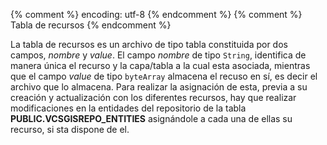 {% comment %} encoding: utf-8 {% endcomment %}
{% comment %} Tabla de recursos {% endcomment %} 

La tabla de recursos es un archivo de tipo tabla constituida por dos campos, *nombre* y *value*.
El campo *nombre* de tipo ```String```, identifica de manera única el recurso y la capa/tabla a la 
cual esta asociada, mientras que el campo *value* de tipo ```byteArray``` almacena el recuso en sí,
es decir el archivo que lo almacena. Para realizar la asignación de esta, previa a su creación y 
actualización con los diferentes recursos, hay que realizar modificaciones en la entidades del 
repositorio de la tabla **PUBLIC.VCSGISREPO_ENTITIES** asignándole a cada una de ellas su recurso, si
sta dispone de el. 